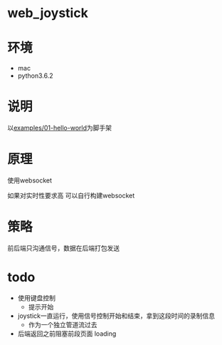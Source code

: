 # web_joystick

# 环境
*  mac
*  python3.6.2


# 说明
以[examples/01-hello-world](https://github.com/ChrisKnott/Eel/blob/master/examples/01%20-%20hello_world/hello.py)为脚手架


# 原理
使用websocket

如果对实时性要求高 可以自行构建websocket

# 策略
前后端只沟通信号，数据在后端打包发送

# todo
*  使用键盘控制
    *  提示开始
*  joystick一直运行，使用信号控制开始和结束，拿到这段时间的录制信息
    *  作为一个独立管道流过去
*  后端返回之前阻塞前段页面 loading